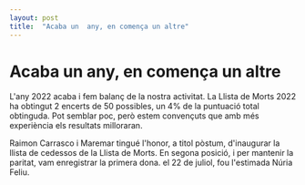 ```yaml
---
layout: post
title:  "Acaba un  any, en comença un altre"
---
```

# Acaba un any, en comença un altre

L'any 2022 acaba i fem balanç de la nostra activitat. La Llista de Morts 2022 ha obtingut 2 encerts de 50 possibles, un 4% de la puntuació total obtinguda. Pot semblar poc, però estem convençuts que amb més experiència els resultats milloraran.

Raimon Carrasco i Maremar tingué l'honor, a titol pòstum, d'inaugurar la llista de cedessos de la Llista de Morts. En segona posició, i per mantenir la paritat, vam enregistrar la primera dona. el 22 de juliol, fou l'estimada Núria Feliu.


